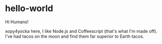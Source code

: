 # hello-world

Hi Humans!

xopy4yocka here, I like Node.js and Coffeescript (that's what I'm made off).
I've had tacos on the moon and find them far superior to Earth tacos.
